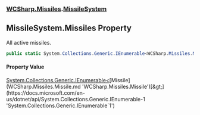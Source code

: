 ### [WCSharp.Missiles](WCSharp.Missiles.md 'WCSharp.Missiles').[MissileSystem](WCSharp.Missiles.MissileSystem.md 'WCSharp.Missiles.MissileSystem')

## MissileSystem.Missiles Property

All active missiles.

```csharp
public static System.Collections.Generic.IEnumerable<WCSharp.Missiles.Missile> Missiles { get; }
```

#### Property Value
[System.Collections.Generic.IEnumerable&lt;](https://docs.microsoft.com/en-us/dotnet/api/System.Collections.Generic.IEnumerable-1 'System.Collections.Generic.IEnumerable`1')[Missile](WCSharp.Missiles.Missile.md 'WCSharp.Missiles.Missile')[&gt;](https://docs.microsoft.com/en-us/dotnet/api/System.Collections.Generic.IEnumerable-1 'System.Collections.Generic.IEnumerable`1')